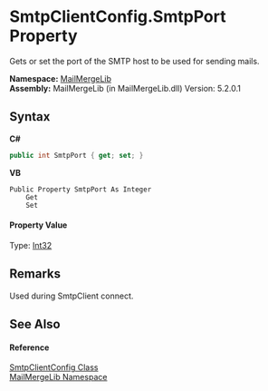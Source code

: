 # SmtpClientConfig.SmtpPort Property 
 

Gets or set the port of the SMTP host to be used for sending mails.

**Namespace:**&nbsp;<a href="31c6ebbe-d683-7561-7308-5a5ee1f76bf5">MailMergeLib</a><br />**Assembly:**&nbsp;MailMergeLib (in MailMergeLib.dll) Version: 5.2.0.1

## Syntax

**C#**<br />
``` C#
public int SmtpPort { get; set; }
```

**VB**<br />
``` VB
Public Property SmtpPort As Integer
	Get
	Set
```


#### Property Value
Type: <a href="http://msdn2.microsoft.com/en-us/library/td2s409d" target="_blank">Int32</a>

## Remarks
Used during SmtpClient connect.

## See Also


#### Reference
<a href="de5f993a-a891-84f4-006c-23e52c27ab88">SmtpClientConfig Class</a><br /><a href="31c6ebbe-d683-7561-7308-5a5ee1f76bf5">MailMergeLib Namespace</a><br />